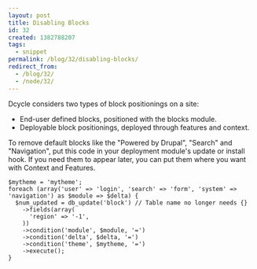 ```yaml
---
layout: post
title: Disabling Blocks
id: 32
created: 1382788207
tags:
  - snippet
permalink: /blog/32/disabling-blocks/
redirect_from:
  - /blog/32/
  - /node/32/
---
```

Dcycle considers two types of block positionings on a site:

 * End-user defined blocks, positioned with the blocks module.
 * Deployable block positionings, deployed through features and context.

To remove default blocks like the "Powered by Drupal", "Search" and "Navigation", put this code in your deployment module's update or install hook. If you need them to appear later, you can put them where you want with Context and Features.

    $mytheme = 'mytheme';
    foreach (array('user' => 'login', 'search' => 'form', 'system' => 'navigation') as $module => $delta) {
      $num_updated = db_update('block') // Table name no longer needs {}
        ->fields(array(
          'region' => '-1',
        ))
        ->condition('module', $module, '=')
        ->condition('delta', $delta, '=')
        ->condition('theme', $mytheme, '=')
        ->execute();
    }
